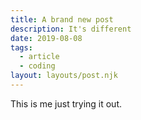 ```yaml
---
title: A brand new post
description: It's different
date: 2019-08-08
tags:
  - article
  - coding
layout: layouts/post.njk
---
```


This is me just trying it out.